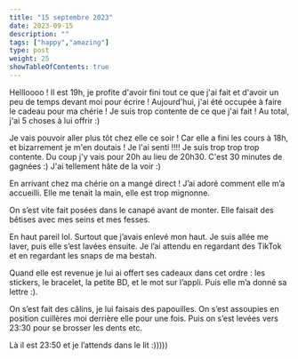```yaml
---
title: "15 septembre 2023"
date: 2023-09-15
description: ""
tags: ["happy","amazing"]
type: post
weight: 25
showTableOfContents: true
---
```


Hellloooo ! Il est 19h, je profite d'avoir fini tout ce que j'ai fait et d'avoir un peu de temps devant moi pour écrire ! Aujourd'hui, j'ai été occupée à faire le cadeau pour ma chérie ! Je suis trop contente de ce que j'ai fait ! Au total, j'ai 5 choses à lui offrir :)

Je vais pouvoir aller plus tôt chez elle ce soir ! Car elle a fini les cours à 18h, et bizarrement je m'en doutais ! Je l'ai senti !!!! Je suis trop trop trop contente. Du coup j'y vais pour 20h au lieu de 20h30. C'est 30 minutes de gagnées :) J'ai tellement hâte de la voir :)

En arrivant chez ma chérie on a mangé direct ! J’ai adoré comment elle m’a accueilli. Elle me tenait la main, elle est trop mignonne.

On s’est vite fait posées dans le canapé avant de monter. Elle faisait des bêtises avec mes seins et mes fesses. 

En haut pareil lol. Surtout que j’avais enlevé mon haut. Je suis allée me laver, puis elle s’est lavées ensuite. Je l’ai attendu en regardant des TikTok et en regardant les snaps de ma bestah. 

Quand elle est revenue je lui ai offert ses cadeaux dans cet ordre : les stickers, le bracelet, la petite BD, et le mot sur l’appli. Puis elle m’a donné sa lettre :). 

On s’est fait des câlins, je lui faisais des papouilles. On s’est assoupies en position cuillères moi derrière elle pour une fois. Puis on s’est levées vers 23:30 pour se brosser les dents etc. 

Là il est 23:50 et je l’attends dans le lit :))))) 